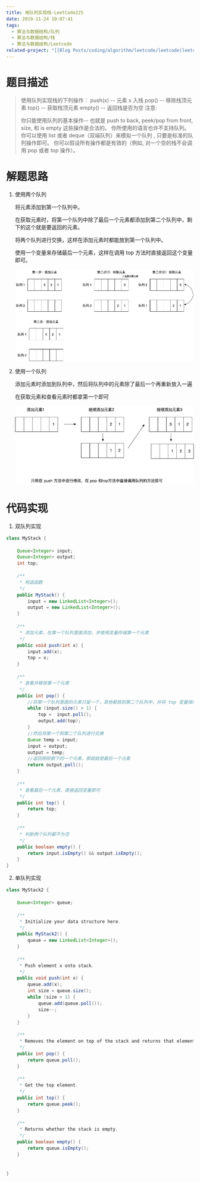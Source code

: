 ```yaml
---
title: 用队列实现栈-LeetCode225
date: 2019-11-24 10:07:41
tags:
  - 算法与数据结构/队列
  - 算法与数据结构/栈
  - 算法与数据结构/Leetcode
related-project: "[[Blog Posts/coding/algorithm/leetcode/leetcode|leetcode]]"
---
```


# 题目描述

>使用队列实现栈的下列操作：
>push(x) -- 元素 x 入栈
>pop() -- 移除栈顶元素
>top() -- 获取栈顶元素
>empty() -- 返回栈是否为空
>注意:
>
>你只能使用队列的基本操作-- 也就是 push to back, peek/pop from front, size, 和 is empty 这些操作是合法的。
>你所使用的语言也许不支持队列。 你可以使用 list 或者 deque（双端队列）来模拟一个队列 , 只要是标准的队列操作即可。
>你可以假设所有操作都是有效的（例如, 对一个空的栈不会调用 pop 或者 top 操作）。

<!-- more -->

# 解题思路

1. 使用两个队列

    将元素添加到第一个队列中。

    在获取元素时，将第一个队列中除了最后一个元素都添加到第二个队列中，剩下的这个就是要返回的元素。

    将两个队列进行交换，这样在添加元素时都能放到第一个队列中。

    使用一个变量来存储最后一个元素，这样在调用 top 方法时直接返回这个变量即可。

    ![用双队列实现栈](https://raw.githubusercontent.com/liunaijie/images/master/用双队列实现栈.png)

2. 使用一个队列

    添加元素时添加到队列中，然后将队列中的元素除了最后一个再重新放入一遍

    在获取元素和查看元素时都拿第一个即可

    ![用一个队列实现栈](https://raw.githubusercontent.com/liunaijie/images/master/用一个队列实现栈.png)

    <!--more-->

# 代码实现

1. 双队列实现

```java
class MyStack {

	Queue<Integer> input;
	Queue<Integer> output;
	int top;

	/**
	 * 构造函数
	 */
	public MyStack() {
		input = new LinkedList<Integer>();
		output = new LinkedList<Integer>();
	}

	/**
	 * 添加元素，在第一个队列里面添加，并使用变量存储第一个元素
	 */
	public void push(int x) {
		input.add(x);
		top = x;
	}

	/**
	 * 查看并移除第一个元素
	 */
	public int pop() {
        //将第一个队列里面的元素只留一个，其他都放到第二个队列中，并将 top 变量保存的值进行修改
		while (input.size() > 1) {
			top =  input.poll();
			output.add(top);
		}
        //然后将第一个和第二个队列进行交换
		Queue temp = input;
		input = output;
		output = temp;
        //返回刚刚剩下的一个元素，那就就是最后一个元素
		return output.poll();
	}

	/**
	 * 查看最后一个元素，直接返回变量即可
	 */
	public int top() {
		return top;
	}

	/**
	 * 判断两个队列都不为空
	 */
	public boolean empty() {
		return input.isEmpty() && output.isEmpty();
	}
}
```

2. 单队列实现

```java
class MyStack2 {

	Queue<Integer> queue;

	/**
	 * Initialize your data structure here.
	 */
	public MyStack2() {
		queue = new LinkedList<Integer>();
	}

	/**
	 * Push element x onto stack.
	 */
	public void push(int x) {
		queue.add(x);
		int size = queue.size();
		while (size > 1) {
			queue.add(queue.poll());
			size--;
		}
	}

	/**
	 * Removes the element on top of the stack and returns that element.
	 */
	public int pop() {
		return queue.poll();
	}

	/**
	 * Get the top element.
	 */
	public int top() {
		return queue.peek();
	}

	/**
	 * Returns whether the stack is empty.
	 */
	public boolean empty() {
		return queue.isEmpty();
	}


}
```

